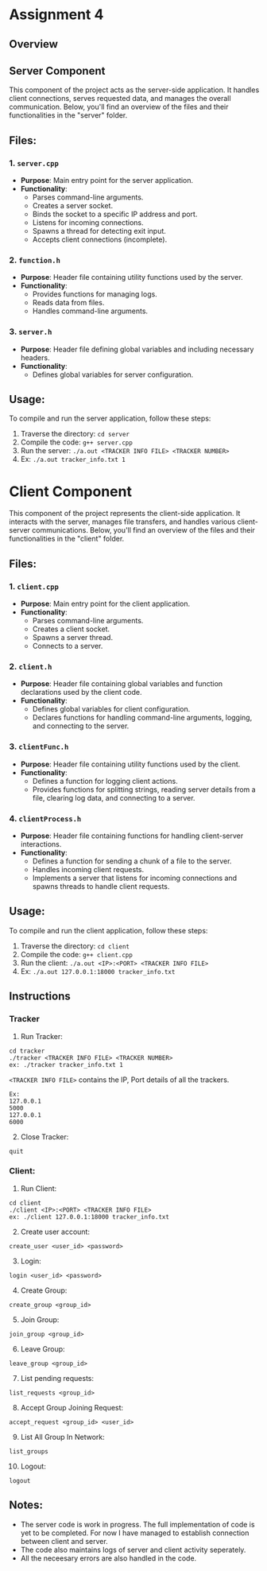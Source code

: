 # Assignment 4
## Overview

## Server Component

This component of the project acts as the server-side application. It handles client connections, serves requested data, and manages the overall communication. Below, you'll find an overview of the files and their functionalities in the "server" folder.

## Files:

### 1. `server.cpp`

- **Purpose**: Main entry point for the server application.
- **Functionality**:
  - Parses command-line arguments.
  - Creates a server socket.
  - Binds the socket to a specific IP address and port.
  - Listens for incoming connections.
  - Spawns a thread for detecting exit input.
  - Accepts client connections (incomplete).

### 2. `function.h`

- **Purpose**: Header file containing utility functions used by the server.
- **Functionality**:
  - Provides functions for managing logs.
  - Reads data from files.
  - Handles command-line arguments.

### 3. `server.h`

- **Purpose**: Header file defining global variables and including necessary headers.
- **Functionality**:
  - Defines global variables for server configuration.

## Usage:

To compile and run the server application, follow these steps:

1. Traverse the directory: `cd server`
2. Compile the code: `g++ server.cpp`
3. Run the server: `./a.out <TRACKER INFO FILE> <TRACKER NUMBER>`
4. Ex:  `./a.out tracker_info.txt 1`

# Client Component

This component of the project represents the client-side application. It interacts with the server, manages file transfers, and handles various client-server communications. Below, you'll find an overview of the files and their functionalities in the "client" folder.

## Files:

### 1. `client.cpp`

- **Purpose**: Main entry point for the client application.
- **Functionality**:
  - Parses command-line arguments.
  - Creates a client socket.
  - Spawns a server thread.
  - Connects to a server.

### 2. `client.h`

- **Purpose**: Header file containing global variables and function declarations used by the client code.
- **Functionality**:
  - Defines global variables for client configuration.
  - Declares functions for handling command-line arguments, logging, and connecting to the server.

### 3. `clientFunc.h`

- **Purpose**: Header file containing utility functions used by the client.
- **Functionality**:
  - Defines a function for logging client actions.
  - Provides functions for splitting strings, reading server details from a file, clearing log data, and connecting to a server.

### 4. `clientProcess.h`

- **Purpose**: Header file containing functions for handling client-server interactions.
- **Functionality**:
  - Defines a function for sending a chunk of a file to the server.
  - Handles incoming client requests.
  - Implements a server that listens for incoming connections and spawns threads to handle client requests.

## Usage:

To compile and run the client application, follow these steps:

1. Traverse the directory: `cd client`
2. Compile the code: `g++ client.cpp`
3. Run the client: `./a.out <IP>:<PORT> <TRACKER INFO FILE>`
4. Ex: `./a.out 127.0.0.1:18000 tracker_info.txt`


## Instructions

### Tracker

1. Run Tracker:

```
cd tracker
./tracker​ <TRACKER INFO FILE> <TRACKER NUMBER>
ex: ./tracker tracker_info.txt 1
```

`<TRACKER INFO FILE>` contains the IP, Port details of all the trackers.

```
Ex:
127.0.0.1
5000
127.0.0.1
6000
```

2. Close Tracker:

```
quit
```

### Client:

1. Run Client:

```
cd client
./client​ <IP>:<PORT> <TRACKER INFO FILE>
ex: ./client 127.0.0.1:18000 tracker_info.txt
```

2. Create user account:

```
create_user​ <user_id> <password>
```

3. Login:

```
login​ <user_id> <password>
```

4. Create Group:

```
create_group​ <group_id>
```

5. Join Group:

```
join_group​ <group_id>
```

6. Leave Group:

```
leave_group​ <group_id>
```

7. List pending requests:

```
list_requests ​<group_id>
```

8. Accept Group Joining Request:

```
accept_request​ <group_id> <user_id>
```

9. List All Group In Network:

```
list_groups
```

10. Logout:​

```
logout
```

## Notes:
- The server code is work in progress. The full implementation of code is yet to be completed. For now I have managed to establish connection between client and server.
- The code also maintains logs of server and client activity seperately.
- All the neceesary errors are also handled in the code. 


